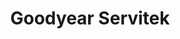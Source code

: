 ---
title: "Goodyear Servitek"
url: /quezon-city/goodyear-servitek-timog-avenue/
shop: car repair
---